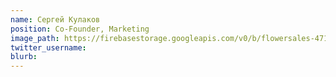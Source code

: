 ```yaml
---
name: Сергей Кулаков
position: Co-Founder, Marketing
image_path: https://firebasestorage.googleapis.com/v0/b/flowersales-471f5.appspot.com/o/web-site%2Fsergey.jpg?alt=media&token=ff02ea3e-44e2-402b-a888-5d9006859ab4
twitter_username:
blurb:
---
```

